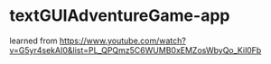 ﻿# textGUIAdventureGame-app
learned from https://www.youtube.com/watch?v=G5yr4sekAI0&list=PL_QPQmz5C6WUMB0xEMZosWbyQo_Kil0Fb
